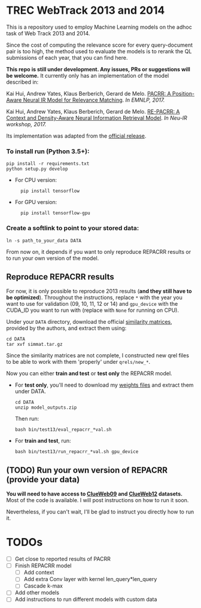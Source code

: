# TREC WebTrack 2013 and 2014
This is a repository used to employ Machine Learning models on the adhoc task of Web Track 2013 and 2014.

Since the cost of computing the relevance score for every query-document pair is too high, the method used to evaluate the models is to rerank the QL submissions of each year, that you can find here.

**This repo is still under development. Any issues, PRs or suggestions will be welcome.**
It currently only has an implementation of the model described in:

Kai Hui, Andrew Yates, Klaus Berberich, Gerard de Melo.
[PACRR: A Position-Aware Neural IR Model for Relevance Matching](https://arxiv.org/pdf/1704.03940.pdf).
*In EMNLP, 2017.*

Kai Hui, Andrew Yates, Klaus Berberich, Gerard de Melo.
[RE-PACRR: A Context and Density-Aware Neural Information Retrieval Model](https://arxiv.org/pdf/1706.10192.pdf).
*In Neu-IR workshop, 2017.*

Its implementation was adapted from the [official release](github.com/khui/repacrr).
### To install run (Python 3.5+):
    pip install -r requirements.txt
    python setup.py develop
* For CPU version:

        pip install tensorflow
* For GPU version:
    
        pip install tensorflow-gpu




### Create a softlink to point to your stored data:

`ln -s path_to_your_data DATA`

From now on, it depends if you want to only reproduce REPACRR results or to run your own version of the model.

## Reproduce REPACRR results
For now, it is only possible to reproduce 2013 results (**and they still have to be optimized**).
Throughout the instructions, replace `*` with the year you want to use for validation (09, 10, 11, 12 or 14) and 
`gpu_device` with the CUDA_ID you want to run with (replace with `None` for running on CPU).

Under your `DATA` directory, download the official [similarity matrices](https://drive.google.com/file/d/0B3FrsWe6Y5YqdEtfSjI4N0h1LXM/view?usp=sharing), provided by the authors, and extract them using:

    cd DATA
    tar xvf simmat.tar.gz

Since the similarity matrices are not complete, I constructed new qrel files to be able to work with them 'properly' under `qrels/new_*`.

Now you can either **train and test** or **test only** the REPACRR model.
* For **test only**, you'll need to download my [weights files](https://drive.google.com/file/d/1g7xkoZ5cZgKWNyhxkN0CbZASaUPumA0G/view?usp=sharing) and extract them under DATA.
    
      cd DATA
      unzip model_outputs.zip
    Then run:
    
      bash bin/test13/eval_repacrr_*val.sh
* For **train and test**, run: 
    
      bash bin/test13/run_repacrr_*val.sh gpu_device



## (TODO) Run your own version of REPACRR (provide your data)

**You will need to have access to 
[ClueWeb09](https://lemurproject.org/clueweb09/) and [ClueWeb12](https://lemurproject.org/clueweb12/) datasets.**
Most of the code is available. I will post instructions on how to run it soon.

Nevertheless, if you can't wait, I'll be glad to instruct you directly how to run it.

# TODOs
- [ ] Get close to reported results of PACRR
- [ ] Finish REPACRR model
  - [ ] Add context
  - [ ] Add extra Conv layer with kernel len_query*len_query
  - [ ] Cascade k-max
- [ ] Add other models
- [ ] Add instructions to run different models with custom data